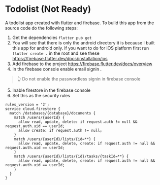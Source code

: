 
# Todolist (Not Ready)

A todolist app created with flutter and firebase.
To build this app from the source code do the following steps:

1. Get the dependencies `flutter pub get`
2. You will see that there is only the android directory it is because I built this app for android only. If you want to do for iOS platform first run `flutter create .` in the root and see these https://firebase.flutter.dev/docs/installation/ios
3. Add firebase to the project https://firebase.flutter.dev/docs/overview
4. In the firebase console enable email signin .
> 👆 Do not enable the passwordless signin in firebase console
5. Inable firestore in the firebase console
6. Set this as the security rules
```
rules_version = '2';
service cloud.firestore {
  match /databases/{database}/documents {
    match /users/{userId} {
      allow read, update, delete: if request.auth != null && request.auth.uid == userId;
      allow create: if request.auth != null;
    }
    match /users/{userId}/lists/{id=**} {
      allow read, update, delete, create: if request.auth != null && request.auth.uid == userId;
    }
    match /users/{userId}/lists/{id}/tasks/{taskId=**} {
      allow read, update, delete, create: if request.auth != null && request.auth.uid == userId;
    }
  }
}
```